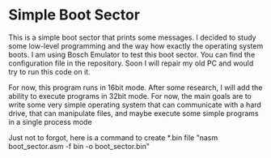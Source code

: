 # Simple Boot Sector
This is a simple boot sector that prints some messages.
I decided to study some low-level programming and the way how exactly the operating system boots.
I am using Bosch Emulator to test this boot sector.
You can find the configuration file in the repository.
Soon I will repair my old PC and would try to run this code on it.

For now, this program runs in 16bit mode. After some research, I will add the ability to execute programs in 32bit mode.
For now, the main goals are to write some very simple operating system that can communicate with a hard drive, 
that can manipulate files, and maybe execute some simple programs in a single process mode

Just not to forgot, here is a command to create *.bin file 
"nasm boot_sector.asm -f bin -o boot_sector.bin"